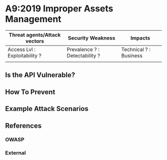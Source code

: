 A9:2019 Improper Assets Management
==================================

| Threat agents/Attack vectors | Security Weakness | Impacts |
| -- | -- | -- |
| Access Lvl : Exploitability ? | Prevalence ? : Detectability ? | Technical ? : Business |
| | | |

## Is the API Vulnerable?

## How To Prevent

## Example Attack Scenarios

## References

### OWASP

### External
